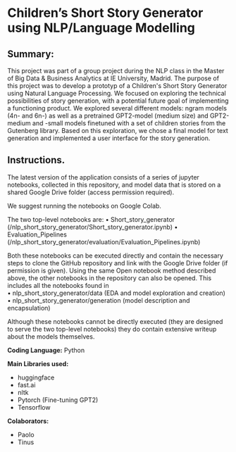 # Children’s Short Story Generator using NLP/Language Modelling

## Summary: 
This project was part of a group project during the NLP class in the Master of Big Data & Business Analytics at IE University, Madrid. The purpose of this project was to develop a prototyp of a Children's Short Story Generator using Natural Language Processing. We focused on exploring the technical possibilities of story generation, with a potential future goal of implementing a functioning product. We explored several different models: ngram models (4n- and 6n-) as well as a pretrained GPT2-model (medium size) and GPT2-medium and -small models finetuned with a set of children stories from the Gutenberg library. Based on this exploration, we chose a final model for text generation and implemented a user interface for the story generation. 

## Instructions. 
The latest version of the application consists of a series of jupyter notebooks, collected in this repository, and model data that is stored on a shared Google Drive folder (access permission required).

We suggest running the notebooks on Google Colab. 

The two top-level notebooks are:
•	Short_story_generator (/nlp_short_story_generator/Short_story_generator.ipynb)
•	Evaluation_Pipelines (/nlp_short_story_generator/evaluation/Evaluation_Pipelines.ipynb)

Both these notebooks can be executed directly and contain the necessary steps to clone the GitHub repository and link with the Google Drive folder (if permission is given).
Using the same Open notebook method described above, the other notebooks in the repository can also be opened. This includes all the notebooks found in  
•	nlp_short_story_generator/data (EDA and model exploration and creation)
•	nlp_short_story_generator/generation (model description and encapsulation)

Although these notebooks cannot be directly executed (they are designed to serve the two top-level notebooks) they do contain extensive writeup about the models themselves.


**Coding Language:** Python

**Main Libraries used:** 
- huggingface
- fast.ai
- nltk
- Pytorch (Fine-tuning GPT2)
- Tensorflow


**Colaborators:** 
- Paolo 
- Tinus
